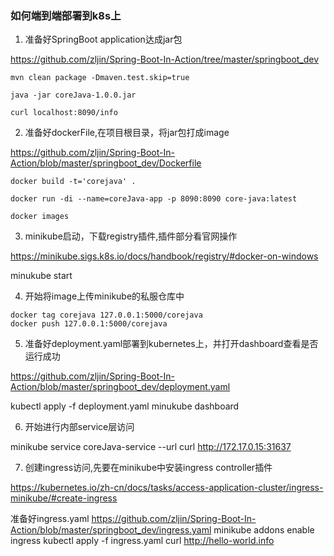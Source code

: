 ### 如何端到端部署到k8s上

1. 准备好SpringBoot application达成jar包

https://github.com/zljin/Spring-Boot-In-Action/tree/master/springboot_dev

```
mvn clean package -Dmaven.test.skip=true

java -jar coreJava-1.0.0.jar

curl localhost:8090/info
```

2. 准备好dockerFile,在项目根目录，将jar包打成image

https://github.com/zljin/Spring-Boot-In-Action/blob/master/springboot_dev/Dockerfile

```
docker build -t='corejava' .

docker run -di --name=coreJava-app -p 8090:8090 core-java:latest

docker images
```

3. minikube启动，下载registry插件,插件部分看官网操作

https://minikube.sigs.k8s.io/docs/handbook/registry/#docker-on-windows

minukube start

4. 开始将image上传minikube的私服仓库中

```
docker tag corejava 127.0.0.1:5000/corejava
docker push 127.0.0.1:5000/corejava
```

5. 准备好deployment.yaml部署到kubernetes上，并打开dashboard查看是否运行成功

https://github.com/zljin/Spring-Boot-In-Action/blob/master/springboot_dev/deployment.yaml

kubectl apply -f deployment.yaml
minukube dashboard

6. 开始进行内部service层访问

minikube service coreJava-service --url
curl http://172.17.0.15:31637

7. 创建ingress访问,先要在minikube中安装ingress controller插件

https://kubernetes.io/zh-cn/docs/tasks/access-application-cluster/ingress-minikube/#create-ingress

准备好ingress.yaml
https://github.com/zljin/Spring-Boot-In-Action/blob/master/springboot_dev/ingress.yaml
minikube addons enable ingress
kubectl apply -f ingress.yaml
curl http://hello-world.info